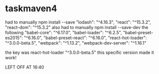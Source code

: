 # taskmaven4
had to manually npm install --save 
    "lodash": "^4.16.3",
    "react": "^15.3.2",
    "react-dom": "^15.3.2"
also had to manually npm install --save-dev the following
    "babel-core": "^6.17.0",
    "babel-loader": "^6.2.5",
    "babel-preset-es2015": "^6.16.0",
    "babel-preset-react": "^6.16.0",
    "react-hot-loader": "^3.0.0-beta.5",
    "webpack": "^1.13.2",
    "webpack-dev-server": "^1.16.1"


the key was react-hot-loader "^3.0.0-beta.5"  this specific version made it work!

LEFT OFF AT 16:40